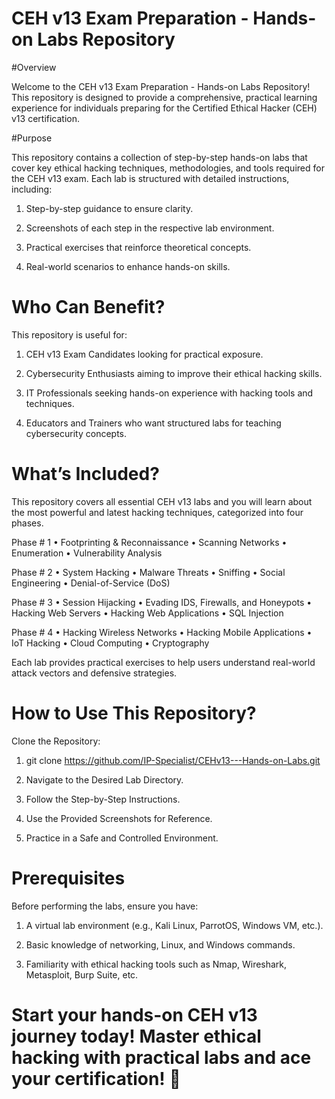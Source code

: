 # CEH v13 Exam Preparation - Hands-on Labs Repository

#Overview

Welcome to the CEH v13 Exam Preparation - Hands-on Labs Repository! This repository is designed to provide a comprehensive, practical learning experience for individuals preparing for the Certified Ethical Hacker (CEH) v13 certification.

#Purpose

This repository contains a collection of step-by-step hands-on labs that cover key ethical hacking techniques, methodologies, and tools required for the CEH v13 exam. Each lab is structured with detailed instructions, including:

1. Step-by-step guidance to ensure clarity.

2. Screenshots of each step in the respective lab environment.

3. Practical exercises that reinforce theoretical concepts.

4. Real-world scenarios to enhance hands-on skills.

# Who Can Benefit?

This repository is useful for:

1. CEH v13 Exam Candidates looking for practical exposure.

2. Cybersecurity Enthusiasts aiming to improve their ethical hacking skills.

3. IT Professionals seeking hands-on experience with hacking tools and techniques.

4. Educators and Trainers who want structured labs for teaching cybersecurity concepts.

# What’s Included?

This repository covers all essential CEH v13 labs and you will learn about the most powerful and latest hacking techniques, categorized into four phases.

Phase # 1
• Footprinting & Reconnaissance
• Scanning Networks
• Enumeration
• Vulnerability Analysis

Phase # 2
• System Hacking
• Malware Threats
• Sniffing
• Social Engineering
• Denial-of-Service (DoS)

Phase # 3
• Session Hijacking
• Evading IDS, Firewalls, and Honeypots
• Hacking Web Servers
• Hacking Web Applications
• SQL Injection

Phase # 4
• Hacking Wireless Networks
• Hacking Mobile Applications
• IoT Hacking
• Cloud Computing
• Cryptography

Each lab provides practical exercises to help users understand real-world attack vectors and defensive strategies.

# How to Use This Repository?

Clone the Repository:

1. git clone https://github.com/IP-Specialist/CEHv13---Hands-on-Labs.git

2. Navigate to the Desired Lab Directory.

3. Follow the Step-by-Step Instructions.

4. Use the Provided Screenshots for Reference.

5. Practice in a Safe and Controlled Environment.

# Prerequisites

Before performing the labs, ensure you have:

1. A virtual lab environment (e.g., Kali Linux, ParrotOS, Windows VM, etc.).

2. Basic knowledge of networking, Linux, and Windows commands.

3. Familiarity with ethical hacking tools such as Nmap, Wireshark, Metasploit, Burp Suite, etc.


# Start your hands-on CEH v13 journey today! Master ethical hacking with practical labs and ace your certification! 🚀

